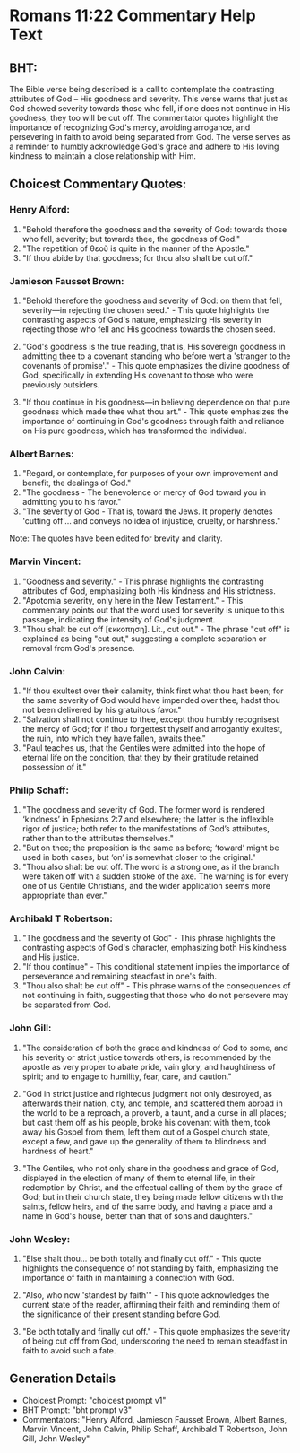 # Romans 11:22 Commentary Help Text

## BHT:
The Bible verse being described is a call to contemplate the contrasting attributes of God – His goodness and severity. This verse warns that just as God showed severity towards those who fell, if one does not continue in His goodness, they too will be cut off. The commentator quotes highlight the importance of recognizing God's mercy, avoiding arrogance, and persevering in faith to avoid being separated from God. The verse serves as a reminder to humbly acknowledge God's grace and adhere to His loving kindness to maintain a close relationship with Him.

## Choicest Commentary Quotes:
### Henry Alford:
1. "Behold therefore the goodness and the severity of God: towards those who fell, severity; but towards thee, the goodness of God." 
2. "The repetition of θεοῦ is quite in the manner of the Apostle." 
3. "If thou abide by that goodness; for thou also shalt be cut off."

### Jamieson Fausset Brown:
1. "Behold therefore the goodness and severity of God: on them that fell, severity—in rejecting the chosen seed." - This quote highlights the contrasting aspects of God's nature, emphasizing His severity in rejecting those who fell and His goodness towards the chosen seed.

2. "God's goodness is the true reading, that is, His sovereign goodness in admitting thee to a covenant standing who before wert a 'stranger to the covenants of promise'." - This quote emphasizes the divine goodness of God, specifically in extending His covenant to those who were previously outsiders.

3. "If thou continue in his goodness—in believing dependence on that pure goodness which made thee what thou art." - This quote emphasizes the importance of continuing in God's goodness through faith and reliance on His pure goodness, which has transformed the individual.

### Albert Barnes:
1. "Regard, or contemplate, for purposes of your own improvement and benefit, the dealings of God."
2. "The goodness - The benevolence or mercy of God toward you in admitting you to his favor."
3. "The severity of God - That is, toward the Jews. It properly denotes 'cutting off'... and conveys no idea of injustice, cruelty, or harshness."

Note: The quotes have been edited for brevity and clarity.

### Marvin Vincent:
1. "Goodness and severity." - This phrase highlights the contrasting attributes of God, emphasizing both His kindness and His strictness.
2. "Apotomia severity, only here in the New Testament." - This commentary points out that the word used for severity is unique to this passage, indicating the intensity of God's judgment.
3. "Thou shalt be cut off [εκκοπηση]. Lit., cut out." - The phrase "cut off" is explained as being "cut out," suggesting a complete separation or removal from God's presence.

### John Calvin:
1. "If thou exultest over their calamity, think first what thou hast been; for the same severity of God would have impended over thee, hadst thou not been delivered by his gratuitous favor."
2. "Salvation shall not continue to thee, except thou humbly recognisest the mercy of God; for if thou forgettest thyself and arrogantly exultest, the ruin, into which they have fallen, awaits thee."
3. "Paul teaches us, that the Gentiles were admitted into the hope of eternal life on the condition, that they by their gratitude retained possession of it."

### Philip Schaff:
1. "The goodness and severity of God. The former word is rendered ‘kindness’ in Ephesians 2:7 and elsewhere; the latter is the inflexible rigor of justice; both refer to the manifestations of God’s attributes, rather than to the attributes themselves."
2. "But on thee; the preposition is the same as before; ‘toward’ might be used in both cases, but ‘on’ is somewhat closer to the original."
3. "Thou also shalt be out off. The word is a strong one, as if the branch were taken off with a sudden stroke of the axe. The warning is for every one of us Gentile Christians, and the wider application seems more appropriate than ever."

### Archibald T Robertson:
1. "The goodness and the severity of God" - This phrase highlights the contrasting aspects of God's character, emphasizing both His kindness and His justice.
2. "If thou continue" - This conditional statement implies the importance of perseverance and remaining steadfast in one's faith.
3. "Thou also shalt be cut off" - This phrase warns of the consequences of not continuing in faith, suggesting that those who do not persevere may be separated from God.

### John Gill:
1. "The consideration of both the grace and kindness of God to some, and his severity or strict justice towards others, is recommended by the apostle as very proper to abate pride, vain glory, and haughtiness of spirit; and to engage to humility, fear, care, and caution."

2. "God in strict justice and righteous judgment not only destroyed, as afterwards their nation, city, and temple, and scattered them abroad in the world to be a reproach, a proverb, a taunt, and a curse in all places; but cast them off as his people, broke his covenant with them, took away his Gospel from them, left them out of a Gospel church state, except a few, and gave up the generality of them to blindness and hardness of heart."

3. "The Gentiles, who not only share in the goodness and grace of God, displayed in the election of many of them to eternal life, in their redemption by Christ, and the effectual calling of them by the grace of God; but in their church state, they being made fellow citizens with the saints, fellow heirs, and of the same body, and having a place and a name in God's house, better than that of sons and daughters."

### John Wesley:
1. "Else shalt thou... be both totally and finally cut off." - This quote highlights the consequence of not standing by faith, emphasizing the importance of faith in maintaining a connection with God.

2. "Also, who now 'standest by faith'" - This quote acknowledges the current state of the reader, affirming their faith and reminding them of the significance of their present standing before God.

3. "Be both totally and finally cut off." - This quote emphasizes the severity of being cut off from God, underscoring the need to remain steadfast in faith to avoid such a fate.


## Generation Details
- Choicest Prompt: "choicest prompt v1"
- BHT Prompt: "bht prompt v3"
- Commentators: "Henry Alford, Jamieson Fausset Brown, Albert Barnes, Marvin Vincent, John Calvin, Philip Schaff, Archibald T Robertson, John Gill, John Wesley"
